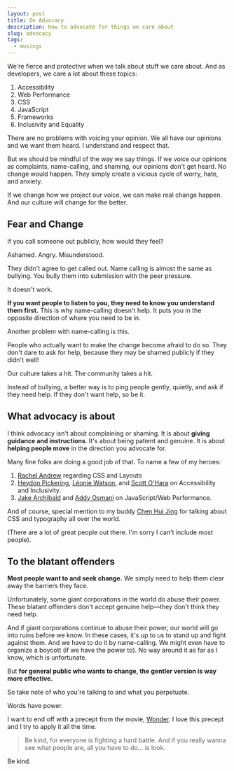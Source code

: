 ```yaml
---
layout: post
title: On Advocacy
description: How to advocate for things we care about
slug: advocacy
tags:
  - musings
---
```


We're fierce and protective when we talk about stuff we care about. And as developers, we care a lot about these topics: 

1. Accessibility
2. Web Performance
3. CSS
4. JavaScript 
5. Frameworks
6. Inclusivity and Equality

There are no problems with voicing your opinion. We all have our opinions and we want them heard. I understand and respect that. 

But we should be mindful of the way we say things. If we voice our opinions as complaints, name-calling, and shaming, our opinions don't get heard. No change would happen. They simply create a vicious cycle of worry, hate, and anxiety. 

If we change how we project our voice, we can make real change happen. And our culture will change for the better. 

<!-- more -->

## Fear and Change

If you call someone out publicly, how would they feel? 

Ashamed. Angry. Misunderstood. 

They didn't agree to get called out. Name calling is almost the same as bullying. You bully them into submission with the peer pressure. 

It doesn't work. 

**If you want people to listen to you, they need to know you understand them first.** This is why name-calling doesn't help. It puts you in the opposite direction of where you need to be in. 

Another problem with name-calling is this. 

People who actually want to make the change become afraid to do so. They don't dare to ask for help, because they may be shamed publicly if they didn't well! 

Our culture takes a hit. The community takes a hit. 

Instead of bullying, a better way is to ping people gently, quietly, and ask if they need help. If they don't want help, so be it. 

## What advocacy is about

I think advocacy isn't about complaining or shaming. It is about **giving guidance and instructions**. It's about being patient and genuine. It is about **helping people move** in the direction you advocate for. 

Many fine folks are doing a good job of that. To name a few of my heroes: 

1. [Rachel Andrew][1] regarding CSS and Layouts
2. [Heydon Pickering][2], [Léonie Watson][3], and [Scott O'Hara][4] on Accessibility and Inclusivity. 
3. [Jake Archibald][5] and [Addy Osmani][6] on JavaScript/Web Performance. 

And of course, special mention to my buddy [Chen Hui Jing][7] for talking about CSS and typography all over the world. 

(There are a lot of great people out there. I'm sorry I can't include most people). 

## To the blatant offenders

**Most people want to and seek change.** We simply need to help them clear away the barriers they face. 

Unfortunately, some giant corporations in the world do abuse their power. These blatant offenders don't accept genuine help—they don't think they need help. 

And if giant corporations continue to abuse their power, our world will go into ruins before we know. In these cases, it's up to us to stand up and fight against them. And we have to do it by name-calling. We might even have to organize a boycott (if we have the power to). No way around it as far as I know, which is unfortunate. 

But **for general public who wants to change, the gentler version is way more effective.**

So take note of who you're talking to and what you perpetuate. 

Words have power. 

I want to end off with a precept from the movie, [Wonder][8]. I love this precept and I try to apply it all the time. 

> Be kind, for everyone is fighting a hard battle.
> And if you really wanna see what people are, all you have to do... is look.

Be kind. 

[1]:	https://twitter.com/rachelandrew "Rachel Andrew"
[2]:	https://twitter.com/heydonworks
[3]:	https://twitter.com/leoniewatson
[4]:	https://twitter.com/scottohara
[5]:	https://twitter.com/jaffathecake
[6]:	@addyosmani
[7]:	https://twitter.com/hj_chen
[8]:	https://www.imdb.com/title/tt2543472/ "Wonder"